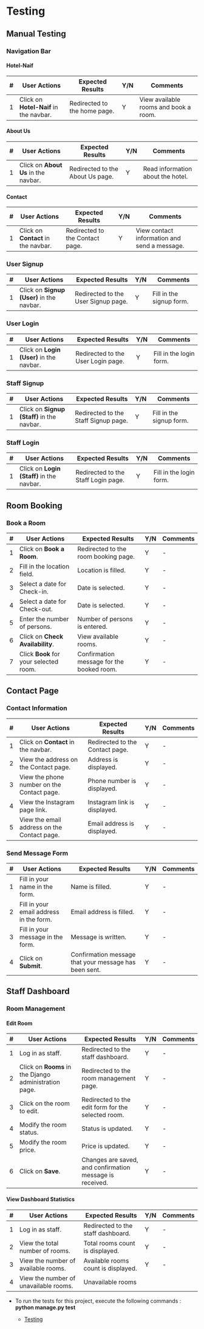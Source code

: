 
# Testing

## Manual Testing

### Navigation Bar

#### Hotel-Naif

| # | User Actions                             | Expected Results            | Y/N | Comments                              |
|---|------------------------------------------|------------------------------|-----|---------------------------------------|
| 1 | Click on **Hotel-Naif** in the navbar.   | Redirected to the home page. | Y   | View available rooms and book a room. |

#### About Us

| # | User Actions                         | Expected Results              | Y/N | Comments                         |
|---|--------------------------------------|--------------------------------|-----|----------------------------------|
| 1 | Click on **About Us** in the navbar. | Redirected to the About Us page. | Y   | Read information about the hotel. |

#### Contact

| # | User Actions                           | Expected Results                | Y/N | Comments                                      |
|---|----------------------------------------|----------------------------------|-----|-----------------------------------------------|
| 1 | Click on **Contact** in the navbar.    | Redirected to the Contact page.  | Y   | View contact information and send a message. |

### User Signup

| # | User Actions                                | Expected Results              | Y/N | Comments                 |
|---|---------------------------------------------|--------------------------------|-----|--------------------------|
| 1 | Click on **Signup (User)** in the navbar.   | Redirected to the User Signup page. | Y   | Fill in the signup form. |

### User Login

| # | User Actions                                | Expected Results              | Y/N | Comments                 |
|---|---------------------------------------------|--------------------------------|-----|--------------------------|
| 1 | Click on **Login (User)** in the navbar.    | Redirected to the User Login page. | Y   | Fill in the login form.  |

### Staff Signup

| # | User Actions                                | Expected Results               | Y/N | Comments                 |
|---|---------------------------------------------|---------------------------------|-----|--------------------------|
| 1 | Click on **Signup (Staff)** in the navbar.  | Redirected to the Staff Signup page. | Y   | Fill in the signup form. |

### Staff Login

| # | User Actions                                | Expected Results               | Y/N | Comments                 |
|---|---------------------------------------------|---------------------------------|-----|--------------------------|
| 1 | Click on **Login (Staff)** in the navbar.   | Redirected to the Staff Login page. | Y   | Fill in the login form. |

## Room Booking

### Book a Room

| # | User Actions                             | Expected Results            | Y/N | Comments                              |
|---|------------------------------------------|------------------------------|-----|---------------------------------------|
| 1 | Click on **Book a Room**.                | Redirected to the room booking page. | Y   | - |
| 2 | Fill in the location field.              | Location is filled.         | Y   | - |
| 3 | Select a date for Check-in.              | Date is selected.           | Y   | - |
| 4 | Select a date for Check-out.             | Date is selected.           | Y   | - |
| 5 | Enter the number of persons.             | Number of persons is entered. | Y   | - |
| 6 | Click on **Check Availability**.         | View available rooms.       | Y   | - |
| 7 | Click **Book** for your selected room.   | Confirmation message for the booked room. | Y   | - |

## Contact Page

### Contact Information

| # | User Actions                             | Expected Results            | Y/N | Comments                              |
|---|------------------------------------------|------------------------------|-----|---------------------------------------|
| 1 | Click on **Contact** in the navbar.      | Redirected to the Contact page. | Y   | - |
| 2 | View the address on the Contact page.    | Address is displayed.       | Y   | - |
| 3 | View the phone number on the Contact page.| Phone number is displayed.  | Y   | - |
| 4 | View the Instagram page link.            | Instagram link is displayed.| Y   | - |
| 5 | View the email address on the Contact page.| Email address is displayed.| Y   | - |

### Send Message Form

| # | User Actions                             | Expected Results            | Y/N | Comments                              |
|---|------------------------------------------|------------------------------|-----|---------------------------------------|
| 1 | Fill in your name in the form.           | Name is filled.             | Y   | - |
| 2 | Fill in your email address in the form.  | Email address is filled.    | Y   | - |
| 3 | Fill in your message in the form.        | Message is written.         | Y   | - |
| 4 | Click on **Submit**.                     | Confirmation message that your message has been sent. | Y   | - |

## Staff Dashboard

### Room Management

#### Edit Room

| # | User Actions                             | Expected Results            | Y/N | Comments                              |
|---|------------------------------------------|------------------------------|-----|---------------------------------------|
| 1 | Log in as staff.                         | Redirected to the staff dashboard. | Y   | - |
| 2 | Click on **Rooms** in the Django administration page.| Redirected to the room management page. | Y   | - |
| 3 | Click on the room to edit.               | Redirected to the edit form for the selected room. | Y   | - |
| 4 | Modify the room status.                  | Status is updated.          | Y   | - |
| 5 | Modify the room price.                   | Price is updated.           | Y   | - |
| 6 | Click on **Save**.                       | Changes are saved, and confirmation message is received. | Y   | - |

#### View Dashboard Statistics

| # | User Actions                             | Expected Results            | Y/N | Comments                              |
|---|------------------------------------------|------------------------------|-----|---------------------------------------|
| 1 | Log in as staff.                         | Redirected to the staff dashboard. | Y   | - |
| 2 | View the total number of rooms.          | Total rooms count is displayed. | Y   | - |
| 3 | View the number of available rooms.      | Available rooms count is displayed. | Y   | - |
| 4 | View the number of unavailable rooms.    | Unavailable rooms






- To run the tests for this project, execute the following commands : **python manage.py test**

  - [Testing](assets/images/testing.png)
